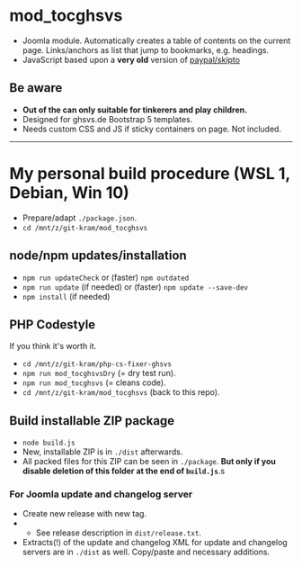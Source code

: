 # mod_tocghsvs
- Joomla module. Automatically creates a table of contents on the current page. Links/anchors as list that jump to bookmarks, e.g. headings.
- JavaScript based upon a **very old** version of [paypal/skipto](https://github.com/paypal/skipto)

## Be aware
- **Out of the can only suitable for tinkerers and play children.**
- Designed for ghsvs.de Bootstrap 5 templates.
- Needs custom CSS and JS if sticky containers on page. Not included.

-----------------------------------------------------

# My personal build procedure (WSL 1, Debian, Win 10)
- Prepare/adapt `./package.json`.
- `cd /mnt/z/git-kram/mod_tocghsvs`

## node/npm updates/installation
- `npm run updateCheck` or (faster) `npm outdated`
- `npm run update` (if needed) or (faster) `npm update --save-dev`
- `npm install` (if needed)

## PHP Codestyle
If you think it's worth it.
- `cd /mnt/z/git-kram/php-cs-fixer-ghsvs`
- `npm run mod_tocghsvsDry` (= dry test run).
- `npm run mod_tocghsvs` (= cleans code).
- `cd /mnt/z/git-kram/mod_tocghsvs` (back to this repo).

## Build installable ZIP package
- `node build.js`
- New, installable ZIP is in `./dist` afterwards.
- All packed files for this ZIP can be seen in `./package`. **But only if you disable deletion of this folder at the end of `build.js`**.s

### For Joomla update and changelog server
- Create new release with new tag.
- - See release description in `dist/release.txt`.
- Extracts(!) of the update and changelog XML for update and changelog servers are in `./dist` as well. Copy/paste and necessary additions.
